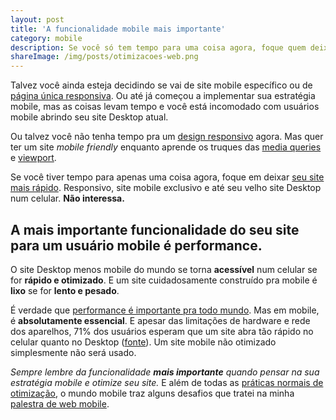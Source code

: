 ```yaml
---
layout: post
title: 'A funcionalidade mobile mais importante'
category: mobile
description: Se você só tem tempo para uma coisa agora, foque quem deixar seu site mais rápido. A mais importante funcionalidade do seu site para um usuário mobile é performance.
shareImage: /img/posts/otimizacoes-web.png
---
```


Talvez você ainda esteja decidindo se vai de site mobile específico ou de [página única responsiva](/responsive-web-design/). Ou até já começou a implementar sua estratégia mobile, mas as coisas levam tempo e você está incomodado com usuários mobile abrindo seu site Desktop atual.

Ou talvez você não tenha tempo pra um [design responsivo](/responsive-web-design/) agora. Mas quer ter um site *mobile friendly* enquanto aprende os truques das [media queries](http://blog.caelum.com.br/flexibilidade-em-paginas-para-dispositivos-moveis-com-media-queries/) e [viewport](http://blog.caelum.com.br/pixels-pixels-ou-pixels-dicas-de-web-mobile-com-viewport/).

Se você tiver tempo para apenas uma coisa agora, foque em deixar [seu site mais rápido](http://blog.caelum.com.br/por-uma-web-mais-rapida-26-tecnicas-de-otimizacao-de-sites/). Responsivo, site mobile exclusivo e até seu velho site Desktop num celular. **Não interessa.**

## A mais importante funcionalidade do seu site para um usuário mobile é performance.

O site Desktop menos mobile do mundo se torna **acessível** num celular se for **rápido e otimizado**. E um site cuidadosamente construído pra mobile é **lixo** se for **lento e pesado**.

É verdade que [performance é importante pra todo mundo](/tweetables-performance-web-otimizacoes/). Mas em mobile, é **absolutamente essencial**. E apesar das limitações de hardware e rede dos aparelhos, 71% dos usuários esperam que um site abra tão rápido no celular quanto no Desktop ([fonte](http://www.gomez.com/wp-content/downloads/19986_WhatMobileUsersWant_Wp.pdf "Pesquisa Gomez/Compuware em julho de 2011")). Um site mobile não otimizado simplesmente não será usado.

*Sempre lembre da funcionalidade **mais importante** quando pensar na sua estratégia mobile e otimize seu site.* E além de todas as [práticas normais de otimização](http://blog.caelum.com.br/por-uma-web-mais-rapida-26-tecnicas-de-otimizacao-de-sites/), o mundo mobile traz alguns desafios que tratei na minha [palestra de web mobile](/palestra-mobile-web/).

